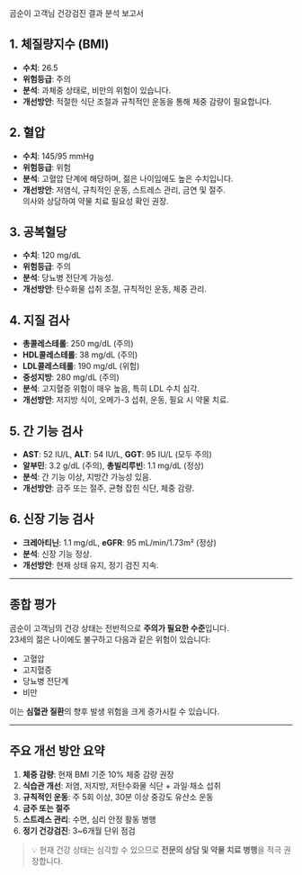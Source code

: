 곰순이 고객님 건강검진 결과 분석 보고서

## 1. 체질량지수 (BMI)

- **수치**: 26.5
- **위험등급**: 주의
- **분석**: 과체중 상태로, 비만의 위험이 있습니다.
- **개선방안**: 적절한 식단 조절과 규칙적인 운동을 통해 체중 감량이 필요합니다.

## 2. 혈압

- **수치**: 145/95 mmHg
- **위험등급**: 위험
- **분석**: 고혈압 단계에 해당하며, 젊은 나이임에도 높은 수치입니다.
- **개선방안**: 저염식, 규칙적인 운동, 스트레스 관리, 금연 및 절주.  
  의사와 상담하여 약물 치료 필요성 확인 권장.

## 3. 공복혈당

- **수치**: 120 mg/dL
- **위험등급**: 주의
- **분석**: 당뇨병 전단계 가능성.
- **개선방안**: 탄수화물 섭취 조절, 규칙적인 운동, 체중 관리.

## 4. 지질 검사

- **총콜레스테롤**: 250 mg/dL (주의)
- **HDL콜레스테롤**: 38 mg/dL (주의)
- **LDL콜레스테롤**: 190 mg/dL (위험)
- **중성지방**: 280 mg/dL (주의)
- **분석**: 고지혈증 위험이 매우 높음, 특히 LDL 수치 심각.
- **개선방안**: 저지방 식이, 오메가-3 섭취, 운동, 필요 시 약물 치료.

## 5. 간 기능 검사

- **AST**: 52 IU/L, **ALT**: 54 IU/L, **GGT**: 95 IU/L (모두 주의)
- **알부민**: 3.2 g/dL (주의), **총빌리루빈**: 1.1 mg/dL (정상)
- **분석**: 간 기능 이상, 지방간 가능성 있음.
- **개선방안**: 금주 또는 절주, 균형 잡힌 식단, 체중 감량.

## 6. 신장 기능 검사

- **크레아티닌**: 1.1 mg/dL, **eGFR**: 95 mL/min/1.73m² (정상)
- **분석**: 신장 기능 정상.
- **개선방안**: 현재 상태 유지, 정기 검진 지속.

---

## 종합 평가

곰순이 고객님의 건강 상태는 전반적으로 **주의가 필요한 수준**입니다.  
23세의 젊은 나이에도 불구하고 다음과 같은 위험이 있습니다:

- 고혈압
- 고지혈증
- 당뇨병 전단계
- 비만

이는 **심혈관 질환**의 향후 발생 위험을 크게 증가시킬 수 있습니다.

---

## 주요 개선 방안 요약

1. **체중 감량**: 현재 BMI 기준 10% 체중 감량 권장
2. **식습관 개선**: 저염, 저지방, 저탄수화물 식단 + 과일·채소 섭취
3. **규칙적인 운동**: 주 5회 이상, 30분 이상 중강도 유산소 운동
4. **금주 또는 절주**
5. **스트레스 관리**: 수면, 심리 안정 활동 병행
6. **정기 건강검진**: 3~6개월 단위 점검

> 💡 현재 건강 상태는 심각할 수 있으므로 **전문의 상담 및 약물 치료 병행**을 적극 권장합니다.
